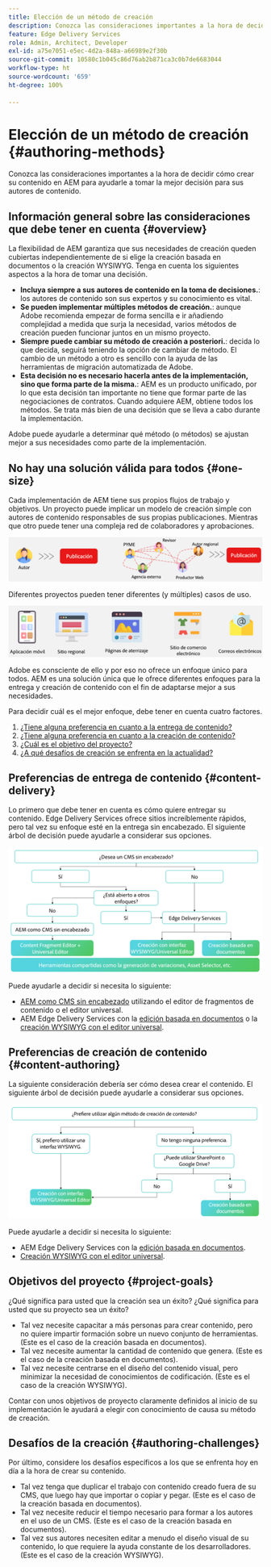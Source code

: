 ```yaml
---
title: Elección de un método de creación
description: Conozca las consideraciones importantes a la hora de decidir cómo crear su contenido en AEM para ayudarle a tomar la mejor decisión para sus autores de contenido.
feature: Edge Delivery Services
role: Admin, Architect, Developer
exl-id: a75e7051-e5ec-4d2a-848a-a66989e2f30b
source-git-commit: 10580c1b045c86d76ab2b871ca3c0b7de6683044
workflow-type: ht
source-wordcount: '659'
ht-degree: 100%

---
```


# Elección de un método de creación {#authoring-methods}

Conozca las consideraciones importantes a la hora de decidir cómo crear su contenido en AEM para ayudarle a tomar la mejor decisión para sus autores de contenido.

## Información general sobre las consideraciones que debe tener en cuenta {#overview}

La flexibilidad de AEM garantiza que sus necesidades de creación queden cubiertas independientemente de si elige la creación basada en documentos o la creación WYSIWYG. Tenga en cuenta los siguientes aspectos a la hora de tomar una decisión.

* **Incluya siempre a sus autores de contenido en la toma de decisiones.**: los autores de contenido son sus expertos y su conocimiento es vital.
* **Se pueden implementar múltiples métodos de creación.**: aunque Adobe recomienda empezar de forma sencilla e ir añadiendo complejidad a medida que surja la necesidad, varios métodos de creación pueden funcionar juntos en un mismo proyecto.
* **Siempre puede cambiar su método de creación a posteriori.**: decida lo que decida, seguirá teniendo la opción de cambiar de método. El cambio de un método a otro es sencillo con la ayuda de las herramientas de migración automatizada de Adobe.
* **Esta decisión no es necesario hacerla antes de la implementación, sino que forma parte de la misma.**: AEM es un producto unificado, por lo que esta decisión tan importante no tiene que formar parte de las negociaciones de contratos. Cuando adquiere AEM, obtiene todos los métodos. Se trata más bien de una decisión que se lleva a cabo durante la implementación.

Adobe puede ayudarle a determinar qué método (o métodos) se ajustan mejor a sus necesidades como parte de la implementación.

## No hay una solución válida para todos {#one-size}

Cada implementación de AEM tiene sus propios flujos de trabajo y objetivos. Un proyecto puede implicar un modelo de creación simple con autores de contenido responsables de sus propias publicaciones. Mientras que otro puede tener una compleja red de colaboradores y aprobaciones.

![Diferentes flujos de trabajo de creación](assets/authoring-workflows.png)

Diferentes proyectos pueden tener diferentes (y múltiples) casos de uso.

![Casos de uso](assets/use-cases.png)

Adobe es consciente de ello y por eso no ofrece un enfoque único para todos. AEM es una solución única que le ofrece diferentes enfoques para la entrega y creación de contenido con el fin de adaptarse mejor a sus necesidades.

Para decidir cuál es el mejor enfoque, debe tener en cuenta cuatro factores.

1. [¿Tiene alguna preferencia en cuanto a la entrega de contenido?](#content-delivery)
1. [¿Tiene alguna preferencia en cuanto a la creación de contenido?](#content-authoring)
1. [¿Cuál es el objetivo del proyecto?](#project-goals)
1. [¿A qué desafíos de creación se enfrenta en la actualidad?](#authoring-challenges)

## Preferencias de entrega de contenido {#content-delivery}

Lo primero que debe tener en cuenta es cómo quiere entregar su contenido. Edge Delivery Services ofrece sitios increíblemente rápidos, pero tal vez su enfoque esté en la entrega sin encabezado. El siguiente árbol de decisión puede ayudarle a considerar sus opciones.

![Árbol de decisiones de entrega de contenido](assets/content-delivery-decision-tree.png)

Puede ayudarle a decidir si necesita lo siguiente:

* [AEM como CMS sin encabezado](/help/headless/introduction.md) utilizando el editor de fragmentos de contenido o el editor universal.
* AEM Edge Delivery Services con la [edición basada en documentos](/help/edge/docs/authoring.md) o la [creación WYSIWYG con el editor universal](/help/edge/wysiwyg-authoring/authoring.md).

## Preferencias de creación de contenido {#content-authoring}

La siguiente consideración debería ser cómo desea crear el contenido. El siguiente árbol de decisión puede ayudarle a considerar sus opciones.

![Árbol de decisiones de creación de contenido](assets/content-authoring-decision-tree.png)

Puede ayudarle a decidir si necesita lo siguiente:

* AEM Edge Delivery Services con la [edición basada en documentos](/help/edge/docs/authoring.md).
* [Creación WYSIWYG con el editor universal](/help/edge/wysiwyg-authoring/authoring.md).

## Objetivos del proyecto {#project-goals}

¿Qué significa para usted que la creación sea un éxito? ¿Qué significa para usted que su proyecto sea un éxito?

* Tal vez necesite capacitar a más personas para crear contenido, pero no quiere impartir formación sobre un nuevo conjunto de herramientas. (Este es el caso de la creación basada en documentos).
* Tal vez necesite aumentar la cantidad de contenido que genera. (Este es el caso de la creación basada en documentos).
* Tal vez necesite centrarse en el diseño del contenido visual, pero minimizar la necesidad de conocimientos de codificación. (Este es el caso de la creación WYSIWYG).

Contar con unos objetivos de proyecto claramente definidos al inicio de su implementación le ayudará a elegir con conocimiento de causa su método de creación.

## Desafíos de la creación {#authoring-challenges}

Por último, considere los desafíos específicos a los que se enfrenta hoy en día a la hora de crear su contenido.

* Tal vez tenga que duplicar el trabajo con contenido creado fuera de su CMS, que luego hay que importar o copiar y pegar. (Este es el caso de la creación basada en documentos).
* Tal vez necesite reducir el tiempo necesario para formar a los autores en el uso de un CMS. (Este es el caso de la creación basada en documentos).
* Tal vez sus autores necesiten editar a menudo el diseño visual de su contenido, lo que requiere la ayuda constante de los desarrolladores. (Este es el caso de la creación WYSIWYG).
